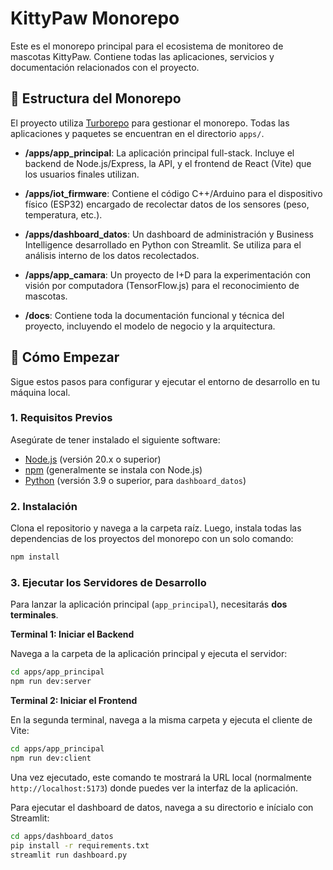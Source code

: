 # KittyPaw Monorepo

Este es el monorepo principal para el ecosistema de monitoreo de mascotas KittyPaw. Contiene todas las aplicaciones, servicios y documentación relacionados con el proyecto.

## 🚀 Estructura del Monorepo

El proyecto utiliza [Turborepo](https://turbo.build/) para gestionar el monorepo. Todas las aplicaciones y paquetes se encuentran en el directorio `apps/`.

-   **/apps/app_principal**: La aplicación principal full-stack. Incluye el backend de Node.js/Express, la API, y el frontend de React (Vite) que los usuarios finales utilizan.
-   **/apps/iot_firmware**: Contiene el código C++/Arduino para el dispositivo físico (ESP32) encargado de recolectar datos de los sensores (peso, temperatura, etc.).
-   **/apps/dashboard_datos**: Un dashboard de administración y Business Intelligence desarrollado en Python con Streamlit. Se utiliza para el análisis interno de los datos recolectados.
-   **/apps/app_camara**: Un proyecto de I+D para la experimentación con visión por computadora (TensorFlow.js) para el reconocimiento de mascotas.

-   **/docs**: Contiene toda la documentación funcional y técnica del proyecto, incluyendo el modelo de negocio y la arquitectura.

## 🏁 Cómo Empezar

Sigue estos pasos para configurar y ejecutar el entorno de desarrollo en tu máquina local.

### 1. Requisitos Previos

Asegúrate de tener instalado el siguiente software:

-   [Node.js](https://nodejs.org/) (versión 20.x o superior)
-   [npm](https://www.npmjs.com/) (generalmente se instala con Node.js)
-   [Python](https://www.python.org/) (versión 3.9 o superior, para `dashboard_datos`)

### 2. Instalación

Clona el repositorio y navega a la carpeta raíz. Luego, instala todas las dependencias de los proyectos del monorepo con un solo comando:

```bash
npm install
```

### 3. Ejecutar los Servidores de Desarrollo

Para lanzar la aplicación principal (`app_principal`), necesitarás **dos terminales**.

**Terminal 1: Iniciar el Backend**

Navega a la carpeta de la aplicación principal y ejecuta el servidor:

```bash
cd apps/app_principal
npm run dev:server
```

**Terminal 2: Iniciar el Frontend**

En la segunda terminal, navega a la misma carpeta y ejecuta el cliente de Vite:

```bash
cd apps/app_principal
npm run dev:client
```

Una vez ejecutado, este comando te mostrará la URL local (normalmente `http://localhost:5173`) donde puedes ver la interfaz de la aplicación.

Para ejecutar el dashboard de datos, navega a su directorio e inícialo con Streamlit:

```bash
cd apps/dashboard_datos
pip install -r requirements.txt
streamlit run dashboard.py
```
